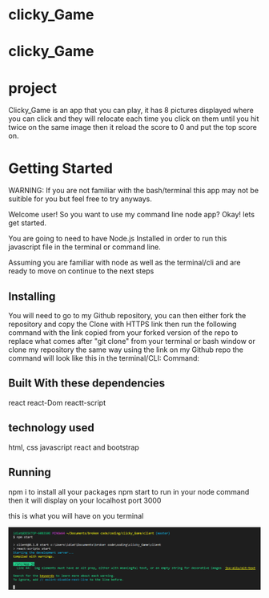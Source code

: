# clicky_Game
# clicky_Game


# project 
Clicky_Game is an app that you can play, it has 8 pictures displayed where you can click and they will relocate each time you click on them until you hit twice on the same image then it reload the score to 0 and put the top score on.

# Getting Started
WARNING: If you are not familiar with the bash/terminal this app may not be suitible for you but feel free to try anyways.

Welcome user! So you want to use my command line node app? Okay! lets get started.

You are going to need to have Node.js Installed in order to run this javascript file in the terminal or command line.

Assuming you are familiar with node as well as the terminal/cli and are ready to move on continue to the next steps

## Installing

You will need to go to my Github repository, you can then either fork the repository and copy the Clone with HTTPS link then run the following command with the link copied from your forked version of the repo to replace what comes after "git clone" from your terminal or bash window or clone my repository the same way using the link on my Github repo the command will look like this in the terminal/CLI:
Command:

## Built With these dependencies
react
react-Dom
reactt-script
## technology used
html, css javascript react and bootstrap


## Running
npm i to install all your packages
npm start to run in your node command then it will display on your localhost port 3000 

this is what you will have on you terminal


![return](client/src/pictures/logo512.png)
